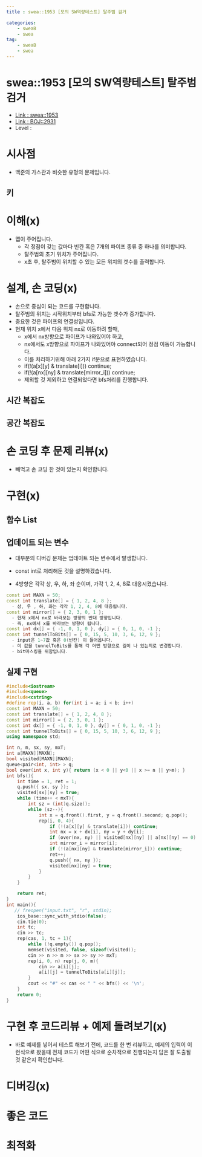 ```yaml
---
title : swea::1953 [모의 SW역량테스트] 탈주범 검거

categories:
    - sweaB
    - swea
tag:
    - sweaB
    - swea
---
```

# swea::1953 [모의 SW역량테스트] 탈주범 검거
- [Link : swea::1953](https://swexpertacademy.com/main/code/problem/problemDetail.do?contestProbId=AV5PpLlKAQ4DFAUq)
- [Link : BOJ::2931](https://www.acmicpc.net/problem/2931)
- Level : 

# 시사점
- 백준의 가스관과 비슷한 유형의 문제입니다.

## 키

# 이해(x)
- 맵이 주어집니다.
  - 각 정점이 갖는 값마다 빈칸 혹은 7개의 파이프 종류 중 하나를 의미합니다.
  - 탈주범의 초기 위치가 주어집니다.
  - x초 후, 탈주범이 위치할 수 있는 모든 위치의 갯수를 출력합니다.

# 설계, 손 코딩(x)
- 손으로 중심이 되는 코드를 구현합니다.
- 탈주범의 위치는 시작위치부터 bfs로 가능한 갯수가 증가합니다.
- 중요한 것은 파이프의 연결성입니다.
- 현재 위치 x에서 다음 위치 nx로 이동하려 할때,
  - x에서 nx방향으로 파이프가 나와있어야 하고,
  - nx에서도 x방향으로 파이프가 나와있어야 connect되어 정점 이동이 가능합니다.
  - 이를 처리하기위해 아래 2가지 if문으로 표현하였습니다.
  - if(!(a[x][y] & translate[i])) continue;
  - if(!(a[nx][ny] & translate[mirror_i])) continue;
  - 제외할 것 제외하고 연결되었다면 bfs처리를 진행합니다.


## 시간 복잡도

## 공간 복잡도

# 손 코딩 후 문제 리뷰(x)
- 빼먹고 손 코딩 한 것이 있는지 확인합니다.

# 구현(x)

## 함수 List 

## 업데이트 되는 변수
- 대부분의 디버깅 문제는 업데이트 되는 변수에서 발생합니다.

- const int로 처리해둔 것을 설명하겠습니다.
- 4방향은 각각 상, 우, 하, 좌 순이며, 가각 1, 2, 4, 8로 대응시켰습니다.


```cpp
const int MAXN = 50;
const int translate[] = { 1, 2, 4, 8 };
  - 상, 우 , 하, 좌는 각각 1, 2, 4, 8에 대응됩니다.
const int mirror[] = { 2, 3, 0, 1 };
  - 현재 x에서 nx로 바라보는 방향의 반대 방향입니다.
  - 즉, nx에서 x를 바라보는 방향이 됩니다.
const int dx[] = { -1, 0, 1, 0 }, dy[] = { 0, 1, 0, -1 };
const int tunnelToBits[] = { 0, 15, 5, 10, 3, 6, 12, 9 }; 
  - input은 1~7값 혹은 0(빈칸) 이 들어옵니다.
  - 이 값을 tunnelToBits를 통해 각 어떤 방향으로 길이 나 있는지로 변경합니다.
  - bit마스킹을 위함입니다.
```


## 실제 구현 

```cpp
#include<iostream>
#include<queue>
#include<cstring>
#define rep(i, a, b) for(int i = a; i < b; i++)
const int MAXN = 50;
const int translate[] = { 1, 2, 4, 8 };
const int mirror[] = { 2, 3, 0, 1 };
const int dx[] = { -1, 0, 1, 0 }, dy[] = { 0, 1, 0, -1 };
const int tunnelToBits[] = { 0, 15, 5, 10, 3, 6, 12, 9 };
using namespace std;

int n, m, sx, sy, mxT;
int a[MAXN][MAXN];
bool visited[MAXN][MAXN];
queue<pair<int, int> > q;
bool over(int x, int y){ return (x < 0 || y<0 || x >= n || y>m); }
int bfs(){
    int time = 1, ret = 1;
    q.push({ sx, sy });
    visited[sx][sy] = true;
    while (time++ < mxT){
        int sz = (int)q.size();
        while (sz--){
            int x = q.front().first, y = q.front().second; q.pop();
            rep(i, 0, 4){
                if (!(a[x][y] & translate[i])) continue;
                int nx = x + dx[i], ny = y + dy[i];
                if (over(nx, ny) || visited[nx][ny] || a[nx][ny] == 0) continue;
                int mirror_i = mirror[i];
                if (!(a[nx][ny] & translate[mirror_i])) continue;
                ret++;
                q.push({ nx, ny });
                visited[nx][ny] = true;
            }
        }
    }

    return ret;
}
int main(){
   // freopen("input.txt", "r", stdin);
    ios_base::sync_with_stdio(false);
    cin.tie(0);
    int tc;
    cin >> tc;
    rep(cas, 1, tc + 1){
        while (!q.empty()) q.pop();
        memset(visited, false, sizeof(visited));
        cin >> n >> m >> sx >> sy >> mxT;
        rep(i, 0, n) rep(j, 0, m){
            cin >> a[i][j];
            a[i][j] = tunnelToBits[a[i][j]];
        }
        cout << "#" << cas << " " << bfs() << '\n';
    }
    return 0;
}
```

# 구현 후 코드리뷰 + 예제 돌려보기(x)
- 바로 예제를 넣어서 테스트 해보기 전에, 코드를 한 번 리뷰하고, 예제의 입력이 이런식으로 왔을때
  전체 코드가 어떤 식으로 순차적으로 진행되는지 답은 잘 도출될 것 같은지 확인합니다.

# 디버깅(x)

# 좋은 코드

# 최적화
